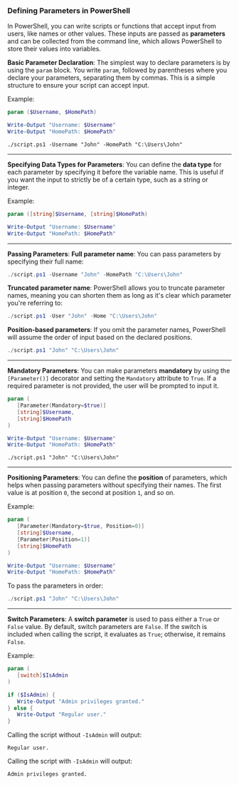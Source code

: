 ### Defining Parameters in PowerShell
In PowerShell, you can write scripts or functions that accept input from users, like names or other values. These inputs are passed as **parameters** and can be collected from the command line, which allows PowerShell to store their values into variables.

**Basic Parameter Declaration**:
The simplest way to declare parameters is by using the `param` block. You write `param`, followed by parentheses where you declare your parameters, separating them by commas. This is a simple structure to ensure your script can accept input.

Example:
```powershell
param ($Username, $HomePath)

Write-Output "Username: $Username"
Write-Output "HomePath: $HomePath"
```

```cmdlet
./script.ps1 -Username "John" -HomePath "C:\Users\John"
```

---

**Specifying Data Types for Parameters**:
You can define the **data type** for each parameter by specifying it before the variable name. This is useful if you want the input to strictly be of a certain type, such as a string or integer.

Example:
```powershell
param ([string]$Username, [string]$HomePath)

Write-Output "Username: $Username"
Write-Output "HomePath: $HomePath"
```

---

**Passing Parameters**:
**Full parameter name**: You can pass parameters by specifying their full name:
```powershell
./script.ps1 -Username "John" -HomePath "C:\Users\John"
```

**Truncated parameter name**: PowerShell allows you to truncate parameter names, meaning you can shorten them as long as it's clear which parameter you're referring to:
```powershell
./script.ps1 -User "John" -Home "C:\Users\John"
```

**Position-based parameters**: If you omit the parameter names, PowerShell will assume the order of input based on the declared positions.
```powershell
./script.ps1 "John" "C:\Users\John"
```

---

**Mandatory Parameters**:
You can make parameters **mandatory** by using the `[Parameter()]` decorator and setting the `Mandatory` attribute to `True`. If a required parameter is not provided, the user will be prompted to input it.
```powershell
param (
   [Parameter(Mandatory=$true)]
   [string]$Username,
   [string]$HomePath
)

Write-Output "Username: $Username"
Write-Output "HomePath: $HomePath"
```

```cmdlet
./script.ps1 "John" "C:\Users\John"
```

---

**Positioning Parameters**:
You can define the **position** of parameters, which helps when passing parameters without specifying their names. The first value is at position `0`, the second at position `1`, and so on.

Example:
```powershell
param (
   [Parameter(Mandatory=$true, Position=0)]
   [string]$Username,
   [Parameter(Position=1)]
   [string]$HomePath
)

Write-Output "Username: $Username"
Write-Output "HomePath: $HomePath"
```

To pass the parameters in order:
```powershell
./script.ps1 "John" "C:\Users\John"
```

---
**Switch Parameters**:
A **switch parameter** is used to pass either a `True` or `False` value. By default, switch parameters are `False`. If the switch is included when calling the script, it evaluates as `True`; otherwise, it remains `False`.

Example:
```powershell
param (
   [switch]$IsAdmin
)

if ($IsAdmin) {
   Write-Output "Admin privileges granted."
} else {
   Write-Output "Regular user."
}
```

Calling the script without `-IsAdmin` will output:
```text
Regular user.
```
   
Calling the script with `-IsAdmin` will output:
```text
Admin privileges granted.
 ```

